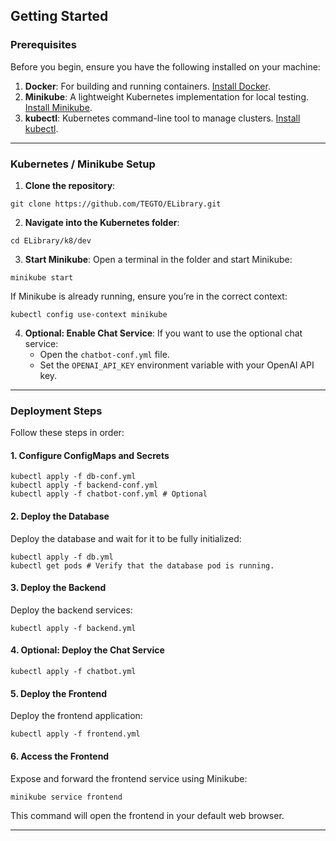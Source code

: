 ## Getting Started

### Prerequisites
Before you begin, ensure you have the following installed on your machine:
1. **Docker**: For building and running containers. [Install Docker](https://docs.docker.com/get-docker/).
2. **Minikube**: A lightweight Kubernetes implementation for local testing. [Install Minikube](https://minikube.sigs.k8s.io/docs/start/).
3. **kubectl**: Kubernetes command-line tool to manage clusters. [Install kubectl](https://kubernetes.io/docs/tasks/tools/install-kubectl/).

---

### Kubernetes / Minikube Setup
1. **Clone the repository**:
```
git clone https://github.com/TEGTO/ELibrary.git
```

2. **Navigate into the Kubernetes folder**:
```
cd ELibrary/k8/dev
```

3. **Start Minikube**:
Open a terminal in the folder and start Minikube:
```
minikube start
```

If Minikube is already running, ensure you’re in the correct context:
```
kubectl config use-context minikube
```

4. **Optional: Enable Chat Service**:
    If you want to use the optional chat service:
    - Open the `chatbot-conf.yml` file.
    - Set the `OPENAI_API_KEY` environment variable with your OpenAI API key.

---

### Deployment Steps
Follow these steps in order:

#### 1. Configure ConfigMaps and Secrets
```
kubectl apply -f db-conf.yml
kubectl apply -f backend-conf.yml
kubectl apply -f chatbot-conf.yml # Optional
```

#### 2. Deploy the Database
Deploy the database and wait for it to be fully initialized:
```
kubectl apply -f db.yml
kubectl get pods # Verify that the database pod is running.
```

#### 3. Deploy the Backend
Deploy the backend services:
```
kubectl apply -f backend.yml
```

#### 4. Optional: Deploy the Chat Service
```
kubectl apply -f chatbot.yml
```

#### 5. Deploy the Frontend
Deploy the frontend application:
```
kubectl apply -f frontend.yml
```

#### 6. Access the Frontend
Expose and forward the frontend service using Minikube:
```
minikube service frontend
```

This command will open the frontend in your default web browser.

---